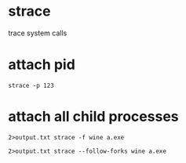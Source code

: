 # strace

trace system calls

# attach pid

`strace -p 123`

# attach all child processes

`2>output.txt strace -f wine a.exe`

`2>output.txt strace --follow-forks wine a.exe`


